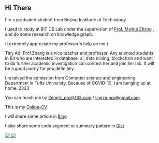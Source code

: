 
## Hi There
I'm a graduated student from Beijing Institude of Technology. 

I used to study at BIT DB Lab under the supervision of [Prof. Meihui Zhang](http://cs.bit.edu.cn/szdw/jsml/js/zmh/index.htm) , and do some research on knowledge graph.

(I extremely appreciate my professor's help on me.)

Tiny Ad. Prof.Zhang is a nice teacher and professor. Any talented students in Bit who are interested in database, ai, data mining, blockchain and want to do further academic investigation can contest her and join her lab. It will be a good journy for you,definitely.

I received the admission from Computer science and engineering Department in Tufts Univeristy. Because of COVID-19, I am hanging up at home. 2333 

You can reach me by Zenglz_pro@163.com / lingze.pro@gmail.com

This is my [Online-CV](https://zrealshadow.github.io/online-cv/) 

I will share some article in [Blog](https://zrealshadow.github.io/)

I also share some code segment or summary pattern in [Gist](https://gist.github.com/Zrealshadow)

<a href="https://github.com/anuraghazra/github-readme-stats">
  <img align="center" src="https://github-readme-stats.vercel.app/api?username=Zrealshadow&show_icons=true" />
</a>
<a href="https://github.com/anuraghazra/convoychat">
  <img align="center" src="https://github-readme-stats.vercel.app/api/top-langs?username=Zrealshadow&layout=compact" />
</a>

